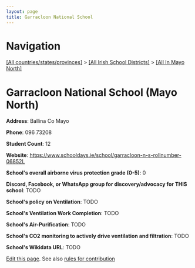 ```yaml
---
layout: page
title: Garracloon National School
---
```

# Navigation

[[All countries/states/provinces]](../../..) > [[All Irish School Districts]](../..) > [[All In Mayo North]](..)

# Garracloon National School (Mayo North)

**Address**: Ballina Co Mayo

**Phone**: 096 73208

**Student Count**: 12

**Website**: <https://www.schooldays.ie/school/garracloon-n-s-rollnumber-06852L>

**School's overall airborne virus protection grade (0-5)**: 0

**Discord, Facebook, or WhatsApp group for discovery/advocacy for THIS school**: TODO

**School's policy on Ventilation**: TODO

**School's Ventilation Work Completion**: TODO

**School's Air-Purification**: TODO

**School's CO2 monitoring to actively drive ventilation and filtration**: TODO

**School's Wikidata URL**: TODO


[Edit this page](https://github.com/ventilate-schools/Ireland/edit/main/./Mayo_North/Garracloon_National_School.md). See also [rules for contribution](../../../contribution-rules/)